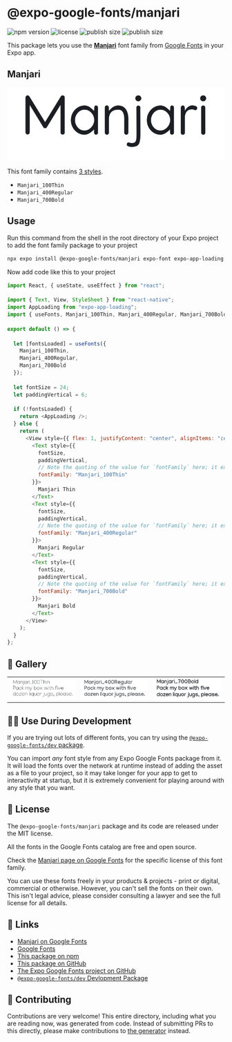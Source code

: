 # @expo-google-fonts/manjari

![npm version](https://flat.badgen.net/npm/v/@expo-google-fonts/manjari)
![license](https://flat.badgen.net/github/license/expo/google-fonts)
![publish size](https://flat.badgen.net/packagephobia/install/@expo-google-fonts/manjari)
![publish size](https://flat.badgen.net/packagephobia/publish/@expo-google-fonts/manjari)

This package lets you use the [**Manjari**](https://fonts.google.com/specimen/Manjari) font family from [Google Fonts](https://fonts.google.com/) in your Expo app.

## Manjari

![Manjari](./font-family.png)

This font family contains [3 styles](#-gallery).

- `Manjari_100Thin`
- `Manjari_400Regular`
- `Manjari_700Bold`

## Usage

Run this command from the shell in the root directory of your Expo project to add the font family package to your project

```sh
npx expo install @expo-google-fonts/manjari expo-font expo-app-loading
```

Now add code like this to your project

```js
import React, { useState, useEffect } from "react";

import { Text, View, StyleSheet } from "react-native";
import AppLoading from "expo-app-loading";
import { useFonts, Manjari_100Thin, Manjari_400Regular, Manjari_700Bold } from '@expo-google-fonts/manjari';

export default () => {

  let [fontsLoaded] = useFonts({
    Manjari_100Thin, 
    Manjari_400Regular, 
    Manjari_700Bold
  });

  let fontSize = 24;
  let paddingVertical = 6;

  if (!fontsLoaded) {
    return <AppLoading />;
  } else {
    return (
      <View style={{ flex: 1, justifyContent: "center", alignItems: "center" }}>
        <Text style={{
          fontSize,
          paddingVertical,
          // Note the quoting of the value for `fontFamily` here; it expects a string!
          fontFamily: "Manjari_100Thin"
        }}>
          Manjari Thin
        </Text>
        <Text style={{
          fontSize,
          paddingVertical,
          // Note the quoting of the value for `fontFamily` here; it expects a string!
          fontFamily: "Manjari_400Regular"
        }}>
          Manjari Regular
        </Text>
        <Text style={{
          fontSize,
          paddingVertical,
          // Note the quoting of the value for `fontFamily` here; it expects a string!
          fontFamily: "Manjari_700Bold"
        }}>
          Manjari Bold
        </Text>
      </View>
    );
  }
};
```

## 🔡 Gallery


||||
|-|-|-|
|![Manjari_100Thin](./Manjari_100Thin.ttf.png)|![Manjari_400Regular](./Manjari_400Regular.ttf.png)|![Manjari_700Bold](./Manjari_700Bold.ttf.png)||


## 👩‍💻 Use During Development

If you are trying out lots of different fonts, you can try using the [`@expo-google-fonts/dev` package](https://github.com/expo/google-fonts/tree/master/font-packages/dev#readme).

You can import _any_ font style from any Expo Google Fonts package from it. It will load the fonts over the network at runtime instead of adding the asset as a file to your project, so it may take longer for your app to get to interactivity at startup, but it is extremely convenient for playing around with any style that you want.


## 📖 License

The `@expo-google-fonts/manjari` package and its code are released under the MIT license.

All the fonts in the Google Fonts catalog are free and open source.

Check the [Manjari page on Google Fonts](https://fonts.google.com/specimen/Manjari) for the specific license of this font family.

You can use these fonts freely in your products & projects - print or digital, commercial or otherwise. However, you can't sell the fonts on their own. This isn't legal advice, please consider consulting a lawyer and see the full license for all details.

## 🔗 Links

- [Manjari on Google Fonts](https://fonts.google.com/specimen/Manjari)
- [Google Fonts](https://fonts.google.com/)
- [This package on npm](https://www.npmjs.com/package/@expo-google-fonts/manjari)
- [This package on GitHub](https://github.com/expo/google-fonts/tree/master/font-packages/manjari)
- [The Expo Google Fonts project on GitHub](https://github.com/expo/google-fonts)
- [`@expo-google-fonts/dev` Devlopment Package](https://github.com/expo/google-fonts/tree/master/font-packages/dev)

## 🤝 Contributing

Contributions are very welcome! This entire directory, including what you are reading now, was generated from code. Instead of submitting PRs to this directly, please make contributions to [the generator](https://github.com/expo/google-fonts/tree/master/packages/generator) instead.
